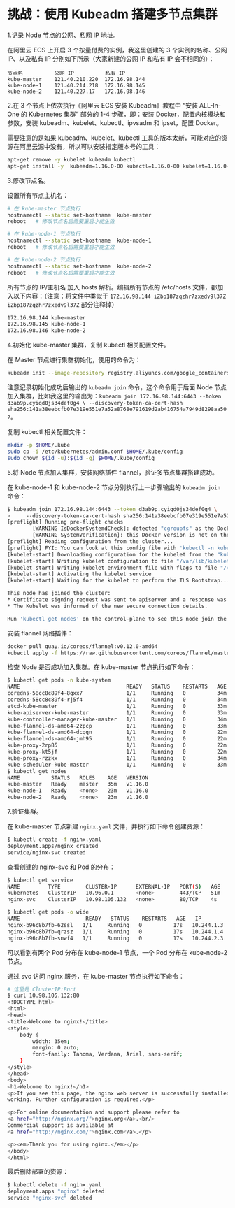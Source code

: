 # 挑战：使用 Kubeadm 搭建多节点集群

1.记录 Node 节点的公网、私网 IP 地址。

在阿里云 ECS 上开启 3 个按量付费的实例，我这里创建的 3 个实例的名称、公网 IP、以及私有 IP 分别如下所示（大家新建的公网 IP 和私有 IP 会不相同的）：

```text
节点名          公网 IP          私有 IP
kube-master    121.40.210.220  172.16.98.144
kube-node-1    121.40.214.218  172.16.98.145
kube-node-2    121.40.227.17   172.16.98.146
```

2.在 3 个节点上依次执行《阿里云 ECS 安装 Kubeadm》教程中 “安装 ALL-In-One 的 Kubernetes 集群” 部分的 1-4 步骤，即：安装 Docker，配置内核模块和参数，安装 kubeadm、kubelet、kubectl、ipvsadm 和 ipset，配置 Docker。

需要注意的是如果 kubeadm、kubelet、kubectl 工具的版本太新，可能对应的资源在阿里云源中没有，所以可以安装指定版本号的工具：

```bash
apt-get remove -y kubelet kubeadm kubectl
apt-get install -y  kubeadm=1.16.0-00 kubectl=1.16.0-00 kubelet=1.16.0-00
```

3.修改节点名。

设置所有节点主机名：

```bash
# 在 kube-master 节点执行
hostnamectl --static set-hostname  kube-master
reboot   # 修改节点名后需要重启才能生效

# 在 kube-node-1 节点执行
hostnamectl --static set-hostname  kube-node-1
reboot   # 修改节点名后需要重启才能生效

# 在 kube-node-2 节点执行
hostnamectl --static set-hostname  kube-node-2
reboot   # 修改节点名后需要重启才能生效
```

所有节点的 IP/主机名 加入 hosts 解析。编辑所有节点的 /etc/hosts 文件，都加入以下内容：（注意：将文件中类似于 `172.16.98.144 iZbp187zqzhr7zxedv9l37Z iZbp187zqzhr7zxedv9l37Z` 部分注释掉）

```bash
172.16.98.144 kube-master
172.16.98.145 kube-node-1
172.16.98.146 kube-node-2
```

4.初始化 kube-master 集群，复制 kubectl 相关配置文件。

在 Master 节点进行集群初始化，使用的命令为：

```bash
kubeadm init --image-repository registry.aliyuncs.com/google_containers --pod-network-cidr=10.244.0.0/16
```

注意记录初始化成功后输出的 `kubeadm join` 命令，这个命令用于后面 Node 节点加入集群，比如我这里的输出为：`kubeadm join 172.16.98.144:6443 --token d3ab9p.cyiqd0js34def0g4 \ --discovery-token-ca-cert-hash sha256:141a38eebcfb07e319e551e7a52a8768e791619d2ab416754a7949d8298aa502`。

复制 kubectl 相关配置文件：

```bash
mkdir -p $HOME/.kube
sudo cp -i /etc/kubernetes/admin.conf $HOME/.kube/config
sudo chown $(id -u):$(id -g) $HOME/.kube/config
```

5.将 Node 节点加入集群，安装网络插件 flannel，验证多节点集群搭建成功。

在 kube-node-1 和 kube-node-2 节点分别执行上一步骤输出的 `kubeadm join` 命令：

```bash
$ kubeadm join 172.16.98.144:6443 --token d3ab9p.cyiqd0js34def0g4 \
>     --discovery-token-ca-cert-hash sha256:141a38eebcfb07e319e551e7a52a8768e791619d2ab416754a7949d8298aa502
[preflight] Running pre-flight checks
        [WARNING IsDockerSystemdCheck]: detected "cgroupfs" as the Docker cgroup driver. The recommended driver is "systemd". Please follow the guide at https://kubernetes.io/docs/setup/cri/
        [WARNING SystemVerification]: this Docker version is not on the list of validated versions: 19.03.2. Latest validated version: 18.09
[preflight] Reading configuration from the cluster...
[preflight] FYI: You can look at this config file with 'kubectl -n kube-system get cm kubeadm-config -oyaml'
[kubelet-start] Downloading configuration for the kubelet from the "kubelet-config-1.15" ConfigMap in the kube-system namespace
[kubelet-start] Writing kubelet configuration to file "/var/lib/kubelet/config.yaml"
[kubelet-start] Writing kubelet environment file with flags to file "/var/lib/kubelet/kubeadm-flags.env"
[kubelet-start] Activating the kubelet service
[kubelet-start] Waiting for the kubelet to perform the TLS Bootstrap...

This node has joined the cluster:
* Certificate signing request was sent to apiserver and a response was received.
* The Kubelet was informed of the new secure connection details.

Run 'kubectl get nodes' on the control-plane to see this node join the cluster.
```

安装 flannel 网络插件：

```bash
docker pull quay.io/coreos/flannel:v0.12.0-amd64
kubectl apply -f https://raw.githubusercontent.com/coreos/flannel/master/Documentation/kube-flannel.yml
```

检查 Node 是否成功加入集群。在 kube-master 节点执行如下命令：

```bash
$ kubectl get pods -n kube-system
NAME                                  READY   STATUS    RESTARTS   AGE
coredns-58cc8c89f4-8qxx7              1/1     Running   0          34m
coredns-58cc8c89f4-rj5f4              1/1     Running   0          34m
etcd-kube-master                      1/1     Running   0          33m
kube-apiserver-kube-master            1/1     Running   0          33m
kube-controller-manager-kube-master   1/1     Running   0          34m
kube-flannel-ds-amd64-2zpcp           1/1     Running   0          33m
kube-flannel-ds-amd64-dcqqn           1/1     Running   0          22m
kube-flannel-ds-amd64-jmh95           1/1     Running   0          22m
kube-proxy-2rp85                      1/1     Running   0          22m
kube-proxy-kt5jf                      1/1     Running   0          22m
kube-proxy-rzzkx                      1/1     Running   0          34m
kube-scheduler-kube-master            1/1     Running   0          33m
$ kubectl get nodes
NAME          STATUS   ROLES    AGE   VERSION
kube-master   Ready    master   35m   v1.16.0
kube-node-1   Ready    <none>   23m   v1.16.0
kube-node-2   Ready    <none>   23m   v1.16.0
```

7.验证集群。

在 kube-master 节点新建 `nginx.yaml` 文件，并执行如下命令创建资源：

```bash
$ kubectl create -f nginx.yaml
deployment.apps/nginx created
service/nginx-svc created
```

查看创建的 nginx-svc 和 Pod 的分布：

```bash
$ kubectl get service
NAME         TYPE        CLUSTER-IP      EXTERNAL-IP   PORT(S)   AGE
kubernetes   ClusterIP   10.96.0.1       <none>        443/TCP   51m
nginx-svc    ClusterIP   10.98.105.132   <none>        80/TCP    4s

$ kubectl get pods -o wide
NAME                     READY   STATUS    RESTARTS   AGE   IP           NODE          NOMINATED NODE   READINESS GATES
nginx-b96c8b7fb-62ssl   1/1     Running   0          17s   10.244.1.3   kube-node-1   <none>           <none>
nginx-b96c8b7fb-qrzsz   1/1     Running   0          17s   10.244.1.4   kube-node-1   <none>           <none>
nginx-b96c8b7fb-snwf4   1/1     Running   0          17s   10.244.2.3   kube-node-2   <none>           <none>
```

可以看到有两个 Pod 分布在 kube-node-1 节点，一个 Pod 分布在 kube-node-2 节点。

通过 svc 访问 nginx 服务，在 kube-master 节点执行如下命令：

```bash
# 这里是 ClusterIP:Port
$ curl 10.98.105.132:80
<!DOCTYPE html>
<html>
<head>
<title>Welcome to nginx!</title>
<style>
    body {
        width: 35em;
        margin: 0 auto;
        font-family: Tahoma, Verdana, Arial, sans-serif;
    }
</style>
</head>
<body>
<h1>Welcome to nginx!</h1>
<p>If you see this page, the nginx web server is successfully installed and
working. Further configuration is required.</p>

<p>For online documentation and support please refer to
<a href="http://nginx.org/">nginx.org</a>.<br/>
Commercial support is available at
<a href="http://nginx.com/">nginx.com</a>.</p>

<p><em>Thank you for using nginx.</em></p>
</body>
</html>
```

最后删除部署的资源：

```bash
$ kubectl delete -f nginx.yaml
deployment.apps "nginx" deleted
service "nginx-svc" deleted
```
